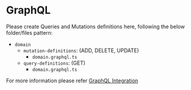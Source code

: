 # GraphQL

Please create Queries and Mutations definitions here, following the below folder/files pattern:

- `domain`
  - `mutation-definitions`: (ADD, DELETE, UPDATE)
    - `domain.graphql.ts`
  - `query-definitions`: (GET)
    - `domain.graphql.ts`

For more information please refer [GraphQL Integration](https://arc-one.atlassian.net/wiki/spaces/AAT/pages/1081376769/GraphQL+Integration)
